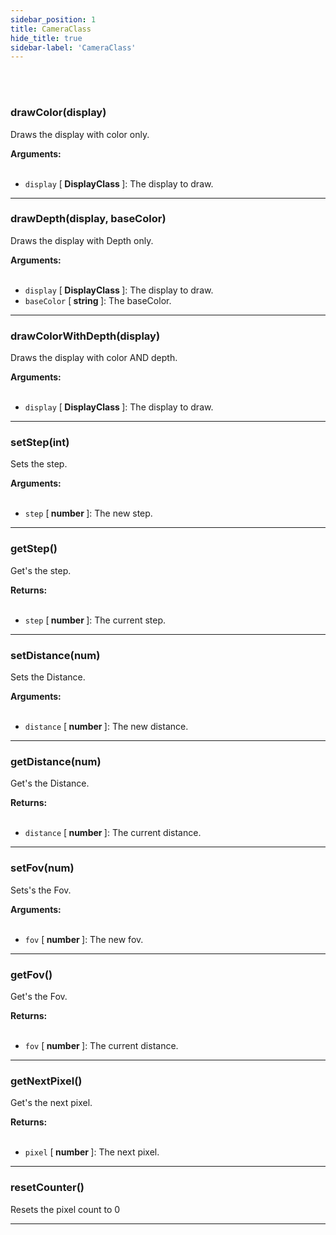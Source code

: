```yaml
---
sidebar_position: 1
title: CameraClass
hide_title: true
sidebar-label: 'CameraClass'
---
```


<br></br>

### drawColor(display)

Draws the display with color only.

<strong>Arguments:</strong> <br></br>

- <code>display</code> [<strong> DisplayClass </strong>]: The display to draw.

---

### drawDepth(display, baseColor)

Draws the display with Depth only.

<strong>Arguments:</strong> <br></br>

- <code>display</code> [<strong> DisplayClass </strong>]: The display to draw.
- <code>baseColor</code> [<strong> string </strong>]: The baseColor.

---

### drawColorWithDepth(display)

Draws the display with color AND depth.

<strong>Arguments:</strong> <br></br>

- <code>display</code> [<strong> DisplayClass </strong>]: The display to draw.

---

### setStep(int)
Sets the step.

<strong>Arguments:</strong> <br></br>

- <code>step</code> [<strong> number </strong>]: The new step.

---

### getStep()
Get's the step.

<strong>Returns:</strong> <br></br>

- <code>step</code> [<strong> number </strong>]: The current step.

---

### setDistance(num)
Sets the Distance.

<strong>Arguments:</strong> <br></br>

- <code>distance</code> [<strong> number </strong>]: The new distance.

---

### getDistance(num)
Get's the Distance.

<strong>Returns:</strong> <br></br>

- <code>distance</code> [<strong> number </strong>]: The current distance.

---

### setFov(num)
Sets's the Fov.

<strong>Arguments:</strong> <br></br>

- <code>fov</code> [<strong> number </strong>]: The new fov.

---

### getFov()
Get's the Fov.

<strong>Returns:</strong> <br></br>

- <code>fov</code> [<strong> number </strong>]: The current distance.

---

### getNextPixel()
Get's the next pixel.

<strong>Returns:</strong> <br></br>

- <code>pixel</code> [<strong> number </strong>]: The next pixel.

---

### resetCounter()
Resets the pixel count to 0

---